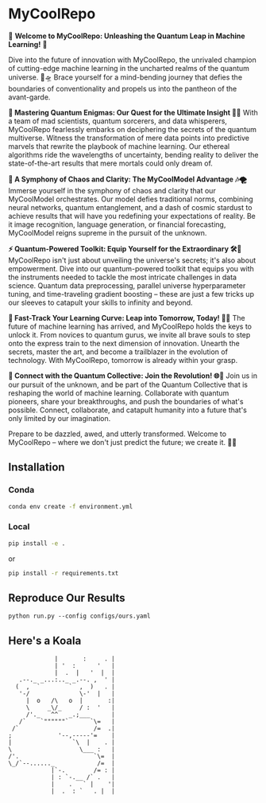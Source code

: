 # MyCoolRepo
🚀 **Welcome to MyCoolRepo: Unleashing the Quantum Leap in Machine Learning!** 🚀

Dive into the future of innovation with MyCoolRepo, the unrivaled champion of cutting-edge machine learning in the uncharted realms of the quantum universe. 🌌🛸 Brace yourself for a mind-bending journey that defies the boundaries of conventionality and propels us into the pantheon of the avant-garde.

**🔮 Mastering Quantum Enigmas: Our Quest for the Ultimate Insight 🧠💥**
With a team of mad scientists, quantum sorcerers, and data whisperers, MyCoolRepo fearlessly embarks on deciphering the secrets of the quantum multiverse. Witness the transformation of mere data points into predictive marvels that rewrite the playbook of machine learning. Our ethereal algorithms ride the wavelengths of uncertainty, bending reality to deliver the state-of-the-art results that mere mortals could only dream of.

**🌌 A Symphony of Chaos and Clarity: The MyCoolModel Advantage 🎶🌪️**
Immerse yourself in the symphony of chaos and clarity that our MyCoolModel orchestrates. Our model defies traditional norms, combining neural networks, quantum entanglement, and a dash of cosmic stardust to achieve results that will have you redefining your expectations of reality. Be it image recognition, language generation, or financial forecasting, MyCoolModel reigns supreme in the pursuit of the unknown.

**⚡️ Quantum-Powered Toolkit: Equip Yourself for the Extraordinary 🛠️🔑**
MyCoolRepo isn't just about unveiling the universe's secrets; it's also about empowerment. Dive into our quantum-powered toolkit that equips you with the instruments needed to tackle the most intricate challenges in data science. Quantum data preprocessing, parallel universe hyperparameter tuning, and time-traveling gradient boosting – these are just a few tricks up our sleeves to catapult your skills to infinity and beyond.

**🚄 Fast-Track Your Learning Curve: Leap into Tomorrow, Today! 🌟🚀**
The future of machine learning has arrived, and MyCoolRepo holds the keys to unlock it. From novices to quantum gurus, we invite all brave souls to step onto the express train to the next dimension of innovation. Unearth the secrets, master the art, and become a trailblazer in the evolution of technology. With MyCoolRepo, tomorrow is already within your grasp.

**🔗 Connect with the Quantum Collective: Join the Revolution! 🌐🌈**
Join us in our pursuit of the unknown, and be part of the Quantum Collective that is reshaping the world of machine learning. Collaborate with quantum pioneers, share your breakthroughs, and push the boundaries of what's possible. Connect, collaborate, and catapult humanity into a future that's only limited by our imagination.

Prepare to be dazzled, awed, and utterly transformed. Welcome to MyCoolRepo – where we don't just predict the future; we create it. 🌠🚀

## Installation

### Conda

```bash
conda env create -f environment.yml
```

### Local

```bash
pip install -e .
```

or

```bash
pip install -r requirements.txt
```


## Reproduce Our Results
```
python run.py --config configs/ours.yaml
```

## Here's a Koala
                 |       :     . |  
                 | '  :      '   |
                 |  .  |   '  |  |
       .--._ _...:.._ _.--. ,  ' |
      (  ,  `        `  ,  )   . |
       '-/              \-'  |   |
         |  o   /\   o  |       :|
         \     _\/_     / :  '   |
         /'._   ^^   _.;___      |
       /`    `""""""`      `\=   |
     /`                     /=  .|
    ;             '--,-----'=    |
    |                 `\  |    . |
    \                   \___ :   |
    /'.                     `\=  |
    \_/`--......_            /=  |
                |`-.        /= : |
                | : `-.__ /` .   |
                |    .   ` |    '|
                |  .  : `   . |  |